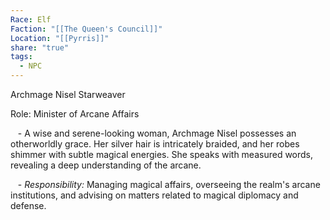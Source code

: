 ```yaml
---
Race: Elf
Faction: "[[The Queen's Council]]"
Location: "[[Pyrris]]"
share: "true"
tags:
  - NPC
---
```


Archmage Nisel Starweaver

Role: Minister of Arcane Affairs

   - A wise and serene-looking woman, Archmage Nisel possesses an otherworldly grace. Her silver hair is intricately braided, and her robes shimmer with subtle magical energies. She speaks with measured words, revealing a deep understanding of the arcane.

   - *Responsibility:* Managing magical affairs, overseeing the realm's arcane institutions, and advising on matters related to magical diplomacy and defense.